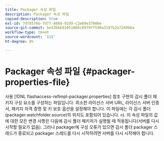 ```yaml
---
title: Packager 속성 파일
description: Packager 속성 파일
copied-description: true
exl-id: 7d78576b-fd77-460d-92d9-c2e69e37006e
source-git-commit: be43bbbd1051886c8979ff590a3197b2a7249b6a
workflow-type: tm+mt
source-wordcount: '111'
ht-degree: 0%

---
```


# Packager 속성 파일 {#packager-properties-file}

사용 [!DNL flashaccess-refimpl-packager.properties] 참조 구현의 감시 폴더 패키지 구성 요소를 구성하는 파일입니다. 최소한 라이선스 서버 URL, 라이선스 서버 인증서, 패키지 자격 증명 및 키 보호 옵션을 설정해야 합니다. 이 파일에는 각 감시 폴더(packager.watchfolder.source)의 위치도 포함되어 있습니다. `n`). 이 속성 파일의 값에 대한 모든 변경 사항은 다음에 감시 폴더 패키저가 실행될 때 적용됩니다(서버를 다시 시작할 필요가 없음). 그러나 packager에 구성 오류가 있으면 감시 폴더 packager 스레드가 종료되고 packager 스레드를 다시 시작하려면 서버를 다시 시작해야 합니다.
